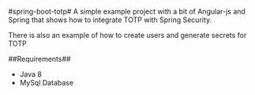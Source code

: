 #spring-boot-totp#
A simple example project with a bit of Angular-js and Spring that shows how to integrate TOTP with Spring Security.

There is also an example of how to create users and generate secrets for TOTP

##Requirements## 

* Java 8
* MySql Database